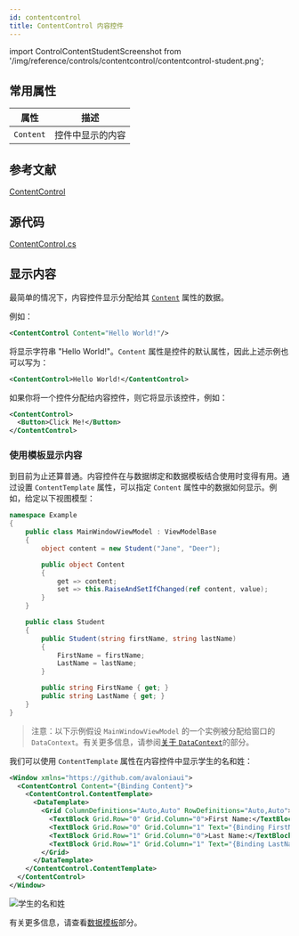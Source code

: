 ```yaml
---
id: contentcontrol
title: ContentControl 内容控件
---
```


import ControlContentStudentScreenshot from '/img/reference/controls/contentcontrol/contentcontrol-student.png';

## 常用属性

| 属性      | 描述                   |
| --------- | ---------------------- |
| `Content` | 控件中显示的内容       |

## 参考文献

[ContentControl](http://reference.avaloniaui.net/api/Avalonia.Controls/ContentControl/)

## 源代码

[ContentControl.cs](https://github.com/AvaloniaUI/Avalonia/blob/master/src/Avalonia.Controls/ContentControl.cs)

## 显示内容

最简单的情况下，内容控件显示分配给其 [`Content`](http://reference.avaloniaui.net/api/Avalonia.Controls/ContentControl/4B02A756) 属性的数据。

例如：

```xml
<ContentControl Content="Hello World!"/>
```

将显示字符串 "Hello World!"。`Content` 属性是控件的默认属性，因此上述示例也可以写为：

```xml
<ContentControl>Hello World!</ContentControl>
```

如果你将一个控件分配给内容控件，则它将显示该控件，例如：

```xml
<ContentControl>
  <Button>Click Me!</Button>
</ContentControl>
```

### 使用模板显示内容

到目前为止还算普通。内容控件在与数据绑定和数据模板结合使用时变得有用。通过设置 `ContentTemplate` 属性，可以指定 `Content` 属性中的数据如何显示。例如，给定以下视图模型：

```csharp
namespace Example
{
    public class MainWindowViewModel : ViewModelBase
    {
        object content = new Student("Jane", "Deer");

        public object Content
        {
            get => content;
            set => this.RaiseAndSetIfChanged(ref content, value);
        }
    }

    public class Student
    {
        public Student(string firstName, string lastName)
        {
            FirstName = firstName;
            LastName = lastName;
        }

        public string FirstName { get; }
        public string LastName { get; }
    }
}
```

> 注意：以下示例假设 `MainWindowViewModel` 的一个实例被分配给窗口的 `DataContext`。有关更多信息，请参阅[关于 `DataContext`](../../basics/data/data-binding/data-context)的部分。

我们可以使用 `ContentTemplate` 属性在内容控件中显示学生的名和姓：

```xml
<Window xmlns="https://github.com/avaloniaui">
  <ContentControl Content="{Binding Content}">
    <ContentControl.ContentTemplate>
      <DataTemplate>
        <Grid ColumnDefinitions="Auto,Auto" RowDefinitions="Auto,Auto">
          <TextBlock Grid.Row="0" Grid.Column="0">First Name:</TextBlock>
          <TextBlock Grid.Row="0" Grid.Column="1" Text="{Binding FirstName}"/>
          <TextBlock Grid.Row="1" Grid.Column="0">Last Name:</TextBlock>
          <TextBlock Grid.Row="1" Grid.Column="1" Text="{Binding LastName}"/>
        </Grid>
      </DataTemplate>
    </ContentControl.ContentTemplate>
  </ContentControl>
</Window>
```

<img className="center" src={ControlContentStudentScreenshot} alt="学生的名和姓" />

有关更多信息，请查看[数据模板](../../basics/data/data-templates.md)部分。
